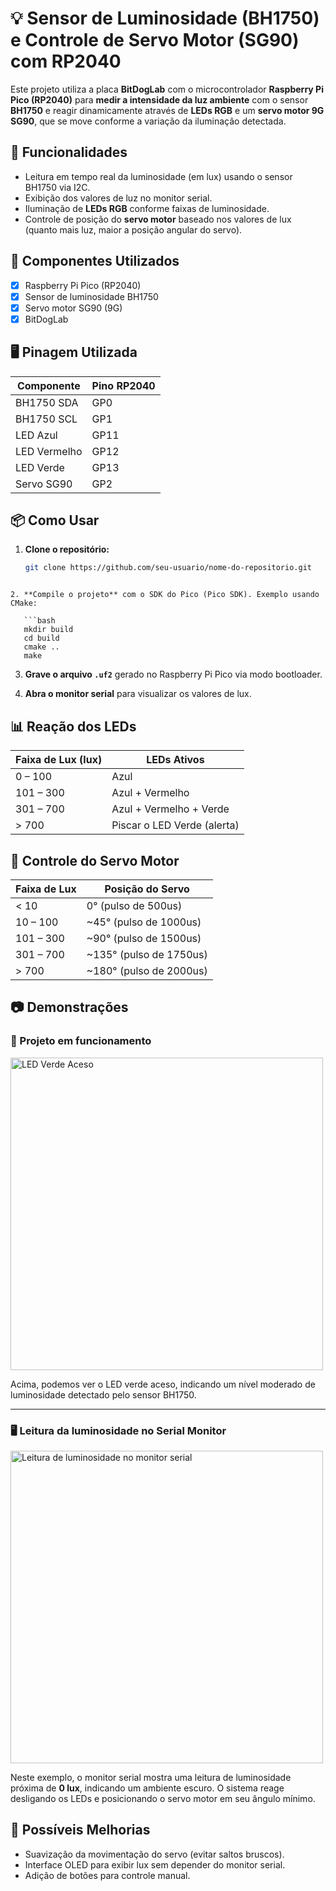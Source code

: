 # 💡 Sensor de Luminosidade (BH1750) e Controle de Servo Motor (SG90) com RP2040

Este projeto utiliza a placa **BitDogLab** com o microcontrolador **Raspberry Pi Pico (RP2040)** para **medir a intensidade da luz ambiente** com o sensor **BH1750** e reagir dinamicamente através de **LEDs RGB** e um **servo motor 9G SG90**, que se move conforme a variação da iluminação detectada.

## 🧠 Funcionalidades

- Leitura em tempo real da luminosidade (em lux) usando o sensor BH1750 via I2C.
- Exibição dos valores de luz no monitor serial.
- Iluminação de **LEDs RGB** conforme faixas de luminosidade.
- Controle de posição do **servo motor** baseado nos valores de lux (quanto mais luz, maior a posição angular do servo).

## 🔧 Componentes Utilizados

- [x] Raspberry Pi Pico (RP2040)
- [x] Sensor de luminosidade BH1750
- [x] Servo motor SG90 (9G)
- [x] BitDogLab

## 🖥️ Pinagem Utilizada

| Componente | Pino RP2040 |
|------------|-------------|
| BH1750 SDA | GP0         |
| BH1750 SCL | GP1         |
| LED Azul   | GP11        |
| LED Vermelho | GP12      |
| LED Verde  | GP13        |
| Servo SG90 | GP2         |


## 📦 Como Usar

1. **Clone o repositório:**

   ```bash
   git clone https://github.com/seu-usuario/nome-do-repositorio.git
```

2. **Compile o projeto** com o SDK do Pico (Pico SDK). Exemplo usando CMake:

   ```bash
   mkdir build
   cd build
   cmake ..
   make
   ```

3. **Grave o arquivo `.uf2`** gerado no Raspberry Pi Pico via modo bootloader.

4. **Abra o monitor serial** para visualizar os valores de lux.

## 📊 Reação dos LEDs

| Faixa de Lux (lux) | LEDs Ativos                 |
| ------------------ | --------------------------- |
| 0 – 100            | Azul                        |
| 101 – 300          | Azul + Vermelho             |
| 301 – 700          | Azul + Vermelho + Verde     |
| > 700              | Piscar o LED Verde (alerta) |

## 🔄 Controle do Servo Motor

| Faixa de Lux | Posição do Servo         |
| ------------ | ------------------------ |
| < 10         | 0° (pulso de 500us)      |
| 10 – 100     | \~45° (pulso de 1000us)  |
| 101 – 300    | \~90° (pulso de 1500us)  |
| 301 – 700    | \~135° (pulso de 1750us) |
| > 700        | \~180° (pulso de 2000us) |


## 📷 Demonstrações

### 🔌 Projeto em funcionamento

<img src="img/img1.jpg" alt="LED Verde Aceso" width="500"/>

Acima, podemos ver o LED verde aceso, indicando um nível moderado de luminosidade detectado pelo sensor BH1750.

---

### 🖥️ Leitura da luminosidade no Serial Monitor

<img src="img/img2.jpg" alt="Leitura de luminosidade no monitor serial" width="500"/>

Neste exemplo, o monitor serial mostra uma leitura de luminosidade próxima de **0 lux**, indicando um ambiente escuro. O sistema reage desligando os LEDs e posicionando o servo motor em seu ângulo mínimo.


## 🧠 Possíveis Melhorias

* Suavização da movimentação do servo (evitar saltos bruscos).
* Interface OLED para exibir lux sem depender do monitor serial.
* Adição de botões para controle manual.
